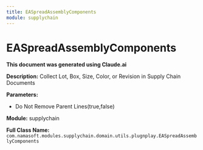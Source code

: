 ```yaml
---
title: EASpreadAssemblyComponents
module: supplychain
---
```



<div class='entity-flows'>

# EASpreadAssemblyComponents

**This document was generated using Claude.ai**

**Description:** Collect Lot, Box, Size, Color, or Revision in Supply Chain Documents

**Parameters:**
- Do Not Remove Parent Lines(true,false)

**Module:** supplychain

**Full Class Name:** `com.namasoft.modules.supplychain.domain.utils.plugnplay.EASpreadAssemblyComponents`


</div>

